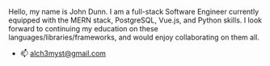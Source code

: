 Hello, my name is John Dunn. I am a full-stack Software Engineer currently equipped with the MERN stack, PostgreSQL, Vue.js, and Python skills.
I look forward to continuing my education on these languages/libraries/frameworks, and would enjoy collaborating on them all.


- 📫 alch3myst@gmail.com

<!---
d00m-star/d00m-star is a ✨ special ✨ repository because its `README.md` (this file) appears on your GitHub profile.
You can click the Preview link to take a look at your changes.
--->
